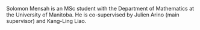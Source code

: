 Solomon Mensah is an MSc student with the Department of Mathematics at the University of Manitoba. He is co-supervised by Julien Arino (main supervisor) and Kang-Ling Liao.